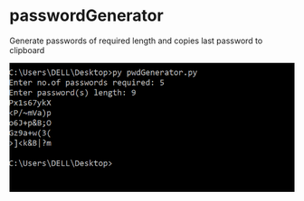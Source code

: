 # passwordGenerator
Generate passwords of required length and copies last password to clipboard

![cmd](https://github.com/harshh-13/passwordGenerator/blob/master/pwdGen.png)
